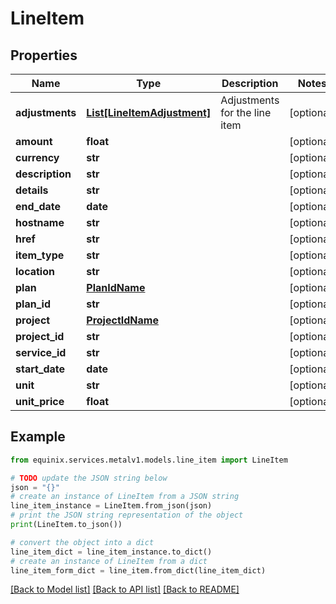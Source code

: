 # LineItem


## Properties

Name | Type | Description | Notes
------------ | ------------- | ------------- | -------------
**adjustments** | [**List[LineItemAdjustment]**](LineItemAdjustment.md) | Adjustments for the line item | [optional] 
**amount** | **float** |  | [optional] 
**currency** | **str** |  | [optional] 
**description** | **str** |  | [optional] 
**details** | **str** |  | [optional] 
**end_date** | **date** |  | [optional] 
**hostname** | **str** |  | [optional] 
**href** | **str** |  | [optional] 
**item_type** | **str** |  | [optional] 
**location** | **str** |  | [optional] 
**plan** | [**PlanIdName**](PlanIdName.md) |  | [optional] 
**plan_id** | **str** |  | [optional] 
**project** | [**ProjectIdName**](ProjectIdName.md) |  | [optional] 
**project_id** | **str** |  | [optional] 
**service_id** | **str** |  | [optional] 
**start_date** | **date** |  | [optional] 
**unit** | **str** |  | [optional] 
**unit_price** | **float** |  | [optional] 

## Example

```python
from equinix.services.metalv1.models.line_item import LineItem

# TODO update the JSON string below
json = "{}"
# create an instance of LineItem from a JSON string
line_item_instance = LineItem.from_json(json)
# print the JSON string representation of the object
print(LineItem.to_json())

# convert the object into a dict
line_item_dict = line_item_instance.to_dict()
# create an instance of LineItem from a dict
line_item_form_dict = line_item.from_dict(line_item_dict)
```
[[Back to Model list]](../README.md#documentation-for-models) [[Back to API list]](../README.md#documentation-for-api-endpoints) [[Back to README]](../README.md)


